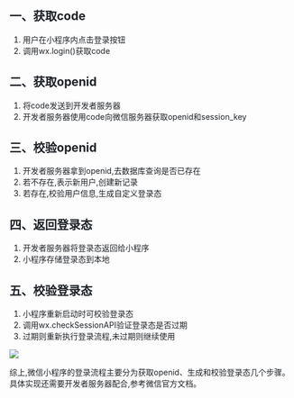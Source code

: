 ## <font style="color:rgb(31, 35, 40);">一、获取code</font>
1. <font style="color:rgb(31, 35, 40);">用户在小程序内点击登录按钮</font>
2. <font style="color:rgb(31, 35, 40);">调用wx.login()获取code</font>

## <font style="color:rgb(31, 35, 40);">二、获取openid</font>
1. <font style="color:rgb(31, 35, 40);">将code发送到开发者服务器</font>
2. <font style="color:rgb(31, 35, 40);">开发者服务器使用code向微信服务器获取openid和session_key</font>

## <font style="color:rgb(31, 35, 40);">三、校验openid</font>
1. <font style="color:rgb(31, 35, 40);">开发者服务器拿到openid,去数据库查询是否已存在</font>
2. <font style="color:rgb(31, 35, 40);">若不存在,表示新用户,创建新记录</font>
3. <font style="color:rgb(31, 35, 40);">若存在,校验用户信息,生成自定义登录态</font>

## <font style="color:rgb(31, 35, 40);">四、返回登录态</font>
1. <font style="color:rgb(31, 35, 40);">开发者服务器将登录态返回给小程序</font>
2. <font style="color:rgb(31, 35, 40);">小程序存储登录态到本地</font>

## <font style="color:rgb(31, 35, 40);">五、校验登录态</font>
1. <font style="color:rgb(31, 35, 40);">小程序重新启动时可校验登录态</font>
2. <font style="color:rgb(31, 35, 40);">调用wx.checkSessionAPI验证登录态是否过期</font>
3. <font style="color:rgb(31, 35, 40);">过期则重新执行登录流程,未过期则继续使用</font>

![]()![](https://cdn.nlark.com/yuque/0/2024/png/207857/1730794849617-c4036d0b-cf1a-4f87-9a3c-af8b5fdc7e46.png)

<font style="color:rgb(31, 35, 40);">综上,微信小程序的登录流程主要分为获取openid、生成和校验登录态几个步骤。具体实现还需要开发者服务器配合,参考微信官方文档。</font>

